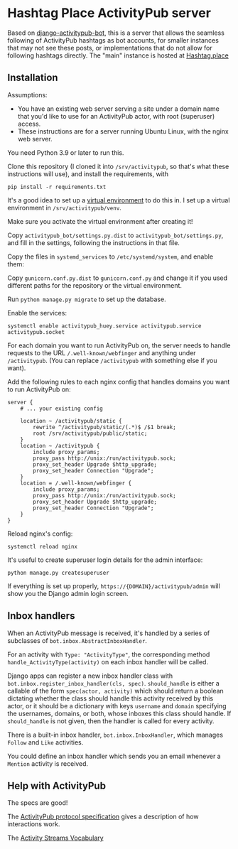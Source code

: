 # Hashtag Place ActivityPub server

Based on [django-activitypub-bot](https://github.com/christianp/django-activitypub-bot), this is a server that allows the seamless following of ActivityPub hashtags as bot accounts, for smaller instances that may not see these posts, or implementations that do not allow for following hashtags directly. The "main" instance is hosted at [Hashtag.place](https://hashtag.place)

## Installation

Assumptions:

* You have an existing web server serving a site under a domain name that you'd like to use for an ActivityPub actor, with root (superuser) access.
* These instructions are for a server running Ubuntu Linux, with the nginx web server.

You need Python 3.9 or later to run this.

Clone this repository (I cloned it into `/srv/activitypub`, so that's what these instructions will use), and install the requirements, with 

```
pip install -r requirements.txt
```

It's a good idea to set up a [virtual environment](https://docs.python.org/3/library/venv.html) to do this in.
I set up a virtual environment in `/srv/activitypub/venv`.

Make sure you activate the virtual environment after creating it!

Copy `activitypub_bot/settings.py.dist` to `activitypub_bot/settings.py`, and fill in the settings, following the instructions in that file.

Copy the files in `systemd_services` to `/etc/systemd/system`, and enable them:

Copy `gunicorn.conf.py.dist` to `gunicorn.conf.py` and change it if you used different paths for the repository or the virtual environment.

Run `python manage.py migrate` to set up the database.

Enable the services:

```
systemctl enable activitypub_huey.service activitypub.service activitypub.socket
```

For each domain you want to run ActivityPub on, the server needs to handle requests to the URL `/.well-known/webfinger` and anything under `/activitypub`.
(You can replace `/activitypub` with something else if you want).

Add the following rules to each nginx config that handles domains you want to run ActivityPub on:

```
server {
    # ... your existing config

    location ~ /activitypub/static {
        rewrite ^/activitypub/static/(.*)$ /$1 break;
        root /srv/activitypub/public/static;
    }
    location ~ /activitypub {
        include proxy_params;
        proxy_pass http://unix:/run/activitypub.sock;
        proxy_set_header Upgrade $http_upgrade;
        proxy_set_header Connection "Upgrade";
    }
    location = /.well-known/webfinger {
        include proxy_params;
        proxy_pass http://unix:/run/activitypub.sock;
        proxy_set_header Upgrade $http_upgrade;
        proxy_set_header Connection "Upgrade";
    }
}
```

Reload nginx's config:

```
systemctl reload nginx
```

It's useful to create superuser login details for the admin interface:

```
python manage.py createsuperuser
```

If everything is set up properly, `https://{DOMAIN}/activitypub/admin` will show you the Django admin login screen.

## Inbox handlers

When an ActivityPub message is received, it's handled by a series of subclasses of `bot.inbox.AbstractInboxHandler`.

For an activity with `Type: "ActivityType"`, the corresponding method `handle_ActivityType(activity)` on each inbox handler will be called.

Django apps can register a new inbox handler class with `bot.inbox.register_inbox_handler(cls, spec)`. 
`should_handle` is either a callable of the form `spec(actor, activity)` which should return a boolean dictating whether the class should handle this activity received by this actor, or it should be a dictionary with keys `username` and `domain` specifying the usernames, domains, or both, whose inboxes this class should handle.
If `should_handle` is not given, then the handler is called for every activity.

There is a built-in inbox handler, `bot.inbox.InboxHandler`, which manages `Follow` and `Like` activities.

You could define an inbox handler which sends you an email whenever a `Mention` activity is received.

## Help with ActivityPub

The specs are good!

The [ActivityPub protocol specification](https://www.w3.org/TR/activitypub/) gives a description of how interactions work.

The [Activity Streams Vocabulary](https://www.w3.org/TR/activitystreams-vocabulary/) 
